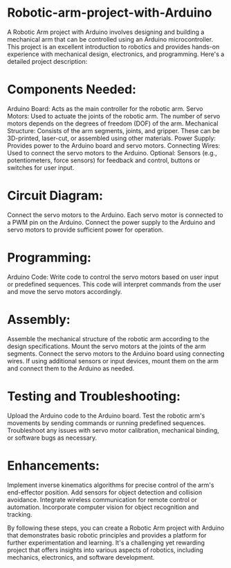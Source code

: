 # Robotic-arm-project-with-Arduino

A Robotic Arm project with Arduino involves designing and building a mechanical arm that can be controlled using an Arduino microcontroller. This project is an excellent introduction to robotics and provides hands-on experience with mechanical design, electronics, and programming. Here's a detailed project description:

# Components Needed:

Arduino Board: Acts as the main controller for the robotic arm.
Servo Motors: Used to actuate the joints of the robotic arm. The number of servo motors depends on the degrees of freedom (DOF) of the arm.
Mechanical Structure: Consists of the arm segments, joints, and gripper. These can be 3D-printed, laser-cut, or assembled using other materials.
Power Supply: Provides power to the Arduino board and servo motors.
Connecting Wires: Used to connect the servo motors to the Arduino.
Optional: Sensors (e.g., potentiometers, force sensors) for feedback and control, buttons or switches for user input.

# Circuit Diagram:

Connect the servo motors to the Arduino. Each servo motor is connected to a PWM pin on the Arduino.
Connect the power supply to the Arduino and servo motors to provide sufficient power for operation.

# Programming:

Arduino Code: Write code to control the servo motors based on user input or predefined sequences. This code will interpret commands from the user and move the servo motors accordingly.

# Assembly:

Assemble the mechanical structure of the robotic arm according to the design specifications.
Mount the servo motors at the joints of the arm segments.
Connect the servo motors to the Arduino board using connecting wires.
If using additional sensors or input devices, mount them on the arm and connect them to the Arduino as needed.

# Testing and Troubleshooting:

Upload the Arduino code to the Arduino board.
Test the robotic arm's movements by sending commands or running predefined sequences.
Troubleshoot any issues with servo motor calibration, mechanical binding, or software bugs as necessary.

# Enhancements:

Implement inverse kinematics algorithms for precise control of the arm's end-effector position.
Add sensors for object detection and collision avoidance.
Integrate wireless communication for remote control or automation.
Incorporate computer vision for object recognition and tracking.

By following these steps, you can create a Robotic Arm project with Arduino that demonstrates basic robotic principles and provides a platform for further experimentation and learning. It's a challenging yet rewarding project that offers insights into various aspects of robotics, including mechanics, electronics, and software development.

